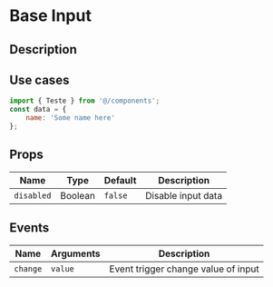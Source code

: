 # Base Input

## Description

## Use cases
```javascript
import { Teste } from '@/components';
const data = {
    name: 'Some name here'
};
```
## Props
| Name | Type | Default | Description |
|--|--|--|--|
| `disabled` |  Boolean | `false` | Disable input data
## Events
| Name | Arguments | Description |
|--|--|--|
| `change` | `value` | Event trigger change value of input